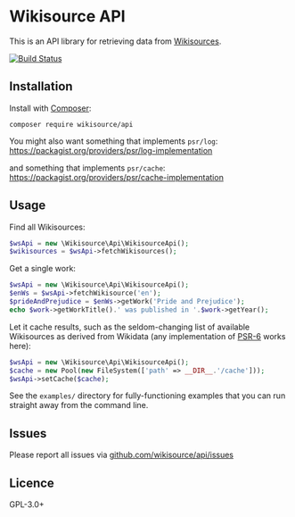 Wikisource API
==============

This is an API library for retrieving data from [Wikisources](https://wikisource.org/).

[![Build Status](https://travis-ci.org/wikisource/api.svg?branch=master)](https://travis-ci.org/wikisource/api)

## Installation

Install with [Composer](https://getcomposer.org/):

    composer require wikisource/api

You might also want something that implements `psr/log`: https://packagist.org/providers/psr/log-implementation

and something that implements `psr/cache`: https://packagist.org/providers/psr/cache-implementation

## Usage

Find all Wikisources:

```php
$wsApi = new \Wikisource\Api\WikisourceApi();
$wikisources = $wsApi->fetchWikisources();
```

Get a single work:

```php
$wsApi = new \Wikisource\Api\WikisourceApi();
$enWs = $wsApi->fetchWikisource('en');
$prideAndPrejudice = $enWs->getWork('Pride and Prejudice');
echo $work->getWorkTitle().' was published in '.$work->getYear();
```

Let it cache results, such as the seldom-changing list of available Wikisources
as derived from Wikidata (any implementation of [PSR-6](http://www.php-fig.org/psr/psr-6/)
works here):

````php
$wsApi = new \Wikisource\Api\WikisourceApi();
$cache = new Pool(new FileSystem(['path' => __DIR__.'/cache']));
$wsApi->setCache($cache);
````

See the `examples/` directory for fully-functioning examples that you can run straight away from the command line.

## Issues

Please report all issues via [github.com/wikisource/api/issues](https://github.com/wikisource/api/issues)

## Licence

GPL-3.0+
